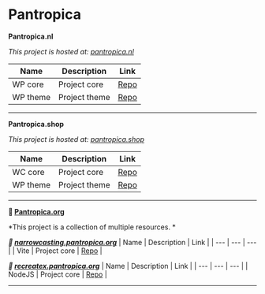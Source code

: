 # Pantropica

**Pantropica.nl**

*This project is hosted at: [pantropica.nl](https://pantropica.nl/)*
 
| Name | Description | Link |
| --- | --- | --- |
| WP core | Project core | [Repo](https://github.com/Pantropica/wp-core) |
| WP theme | Project theme | [Repo](https://github.com/Pantropica/wp-theme) |

------

**Pantropica.shop**

*This project is hosted at: [pantropica.shop](https://pantropica.shop/)*
 
| Name | Description | Link |
| --- | --- | --- |
| WC core | Project core | [Repo](https://github.com/Pantropica/wc-core) |
| WP theme | Project theme | [Repo](https://github.com/Pantropica/wp-theme) |

------

**🔗 [Pantropica.org](https://pantropica.org/)**

*This project is a collection of multiple resources. *

 ***🔗 [narrowcasting.pantropica.org](https://narrowcasting.pantropica.org)***
| Name | Description | Link |
| --- | --- | --- |
| Vite | Project core | [Repo](https://github.com/Pantropica/vite-narrowcasting) |

 ***🔗 [recreatex.pantropica.org](https://recreatex.pantropica.org)***
| Name | Description | Link |
| --- | --- | --- |
| NodeJS | Project core | [Repo](https://github.com/Pantropica/nodejs-junction) |

------
